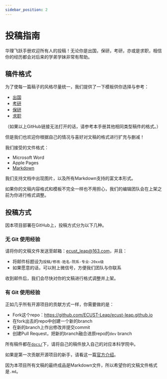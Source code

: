 ```yaml
---
sidebar_position: 2
---
```


# 投稿指南

华理飞跃手册欢迎所有人的投稿！无论你是出国，保研，考研，亦或是求职，相信你的经历都会对后来的学弟学妹非常有帮助。

## 稿件格式

为了使每一篇稿子的风格尽量统一，我们提供了一下模板供你选择与参考：
- [出国](https://github.com/ECUST-Leap/ecust-leap.github.io/blob/main/templates/abroad.md)
- [考研](https://github.com/ECUST-Leap/ecust-leap.github.io/blob/main/templates/kao_yan.md)
- [保研](https://github.com/ECUST-Leap/ecust-leap.github.io/blob/main/templates/bao_yan.md)
- [求职](https://github.com/ECUST-Leap/ecust-leap.github.io/blob/main/templates/work.md)

（如果以上GitHub链接无法打开的话，请参考本手册其他相同类型稿件的格式。）

但是我们也欢迎你根据自己的情况与喜好对文稿的格式进行扩充与删减！

我们接受的文件格式：
- Microsoft Word
- Apple Pages
- [Markdown](https://docs.github.com/zh/get-started/writing-on-github/getting-started-with-writing-and-formatting-on-github/basic-writing-and-formatting-syntax)

我们支持文档中出现图片，以及所有Markdown支持的富文本形式。

如果你的文稿内容格式和模板不完全一样也不用担心，我们的编辑团队会在上架之前为你进行格式调整。

## 投稿方式

因本项目部署在GitHub上，投稿方式分为以下几种。

### 无 Git 使用经验

请将你的文稿文件发送至邮箱：[ecust_leap@163.com](mailto:ecust_leap@163.com)，并且：
- 将邮件标题设为`投稿/修改-姓名-院系-专业-20xx级`
- 如果愿意的话，可以附上微信号，方便我们团队与你联系

收到邮件后，我们会尽快对你的文稿进行格式调整并上架。

### 有 Git 使用经验

正如几乎所有开源项目的贡献方式一样，你需要做的是：
- Fork这个repo：https://github.com/ECUST-Leap/ecust-leap.github.io
- 在fork出去的repo中创建一个新的branch
- 在新的branch上作出修改并提交commit
- 创建Pull Request，把新的branch融合进原repo的`dev` branch

所有稿件都在[`docs/`](https://github.com/ECUST-Leap/ecust-leap.github.io/tree/dev/docs)下，请将自己的稿件放入自己的对应本科学院中。

如果是第一次贡献开源项目的新手，请看这一篇[官方介绍](https://docs.github.com/zh/get-started/quickstart/contributing-to-projects)。

因为本项目所有文稿的最终成品是Markdown文件，所以希望你的文稿文件格式是`.md`。